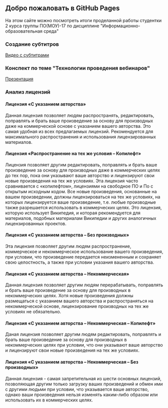 ## Добро пожаловать в GitHub Pages

На этом сайте можно посмотреть итоги проделанной работы студентки 2 курса группы ПО(МОУ)-17 по дисциплине "Информационно-образовательная среда"


### Создание субтитров 
[Видео с субтитрами](https://youtu.be/i0OGf-tBfnM)

### Конспект по теме "Технологии проведения вебинаров"
[Презентация](https://drive.google.com/file/d/1FESxFXdT1mkCJa-3axFdNEzsNbcrcj6T/view?usp=sharing)

### Анализ лицензий

#### Лицензия «С указанием авторства»
Данная лицензия позволяет людям распространять, редактировать, поправлять и брать ваше произведение за основу для производных даже на коммерческой основе с указанием вашего авторства. Это самая удобная из всех предлагаемых лицензий. Рекомендуется для максимального распространения и использования лицензированных материалов.

#### Лицензия «Распространение на тех же условия – Копилефт»
Лицензия позволяет другим редактировать, поправлять и брать ваше произведение за основу для производных даже в коммерческих целях до тех пор, пока они указывают ваше авторство и лицензируют свои новые произведения на тех же условиях. Эта лицензия часто сравнивается с «копилефтом», лицензиями на свободное ПО и По с открытым исходным кодом. Все новые произведения, основанные на вашем произведении, должны лицензироваться на тех же условиях, на которых лицензируется ваше произведение, т.е. любые производные также разрешается использовать в коммерческих целях. Это лицензия, которую использует Википедия, и которая рекомендуется для материалов, подобных материалам Википедии и других аналогичных лицензированных проектов.

#### Лицензия «С указанием авторства – Без производных»
Эта лицензия позволяет другим людям распространение, коммерческое и некоммерческое использование вашего произведения, при условии, что произведение передается неизмененным и сохраняет свою целостность, а также при условии указания вашего авторства.

#### Лицензия «С указанием авторства – Некоммерческая»
Данная лицензия позволяет другим людям перерабатывать, поправлять и брать ваше произведение за основу для производных в некоммерческих целях. Хотя новые произведения должны размещаться с указанием вашего авторства и распространяться на некоммерческой основе, лицензирование производных на тех же условиях не обязательно.

#### Лицензия «С указанием авторства – Некоммерческая – Копилефт»
Даная лицензия позволяет другим людям редактировать, поправлять и брать ваше произведение за основу для производных в некоммерческих целях при условии, что они указывают ваше авторство и лицензируют свои новые произведения на тех же условиях.

#### Лицензия «С указанием авторства – Некоммерческая – Без производных»
Данная лицензия - самая запретительная из шести основных лицензий, позволяющая другим только загрузку ваших произведений и обмен ими с другими людьми при условии, что указывается ваше авторство, однако ваши произведения нельзя изменять каким-либо образом или использовать их в коммерческих целях.
